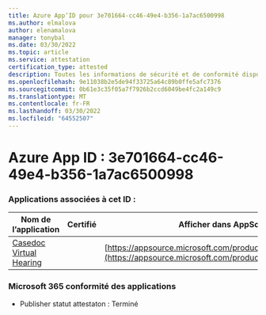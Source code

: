 ```yaml
---
title: Azure App’ID pour 3e701664-cc46-49e4-b356-1a7ac6500998
ms.author: elmalova
author: elenamalova
manager: tonybal
ms.date: 03/30/2022
ms.topic: article
ms.service: attestation
certification_type: attested
description: Toutes les informations de sécurité et de conformité disponibles pour 3e701664-cc46-49e4-b356-1a7ac6500998.
ms.openlocfilehash: 9e11038b2e5de94f33725a64c89b0ffe5afc7376
ms.sourcegitcommit: 0b61e3c35f05a7f7926b2ccd6049be4fc2a149c9
ms.translationtype: MT
ms.contentlocale: fr-FR
ms.lasthandoff: 03/30/2022
ms.locfileid: "64552507"
---
```

# <a name="azure-app-id-3e701664-cc46-49e4-b356-1a7ac6500998"></a>Azure App ID : 3e701664-cc46-49e4-b356-1a7ac6500998


### <a name="apps-associated-with-this-id"></a>Applications associées à cet ID :
| **Nom de l’application** | **Certifié** | **Afficher dans AppSource** |
|--------------|---------------|-----------------------|
| [Casedoc Virtual Hearing](../forward/WA200003164.md) |  | [https://appsource.microsoft.com/product/office/WA200003164](https://appsource.microsoft.com/product/office/WA200003164) |

### <a name="microsoft-365-app-compliance-status"></a>Microsoft 365 conformité des applications
- Publisher statut attestaton : Terminé
